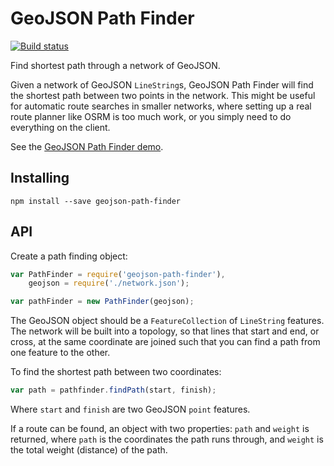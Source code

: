 GeoJSON Path Finder
===================

[![Build status](https://travis-ci.org/perliedman/geojson-path-finder.png)](https://travis-ci.org/perliedman/geojson-path-finder)

Find shortest path through a network of GeoJSON.

Given a network of GeoJSON `LineString`s, GeoJSON Path Finder will find the shortest path between two points in the network. This might be useful for automatic route searches in smaller networks, where setting up a real route planner like OSRM is too much work,
or you simply need to do everything on the client.

See the [GeoJSON Path Finder demo](http://www.liedman.net/geojson-path-finder/).

## Installing

```
npm install --save geojson-path-finder
```

## API

Create a path finding object:

```javascript
var PathFinder = require('geojson-path-finder'),
    geojson = require('./network.json');

var pathFinder = new PathFinder(geojson);
```

The GeoJSON object should be a `FeatureCollection` of `LineString` features. The network will be built
into a topology, so that lines that start and end, or cross, at the same coordinate are joined such that
you can find a path from one feature to the other.

To find the shortest path between two coordinates:

```javascript
var path = pathfinder.findPath(start, finish);
```

Where `start` and `finish` are two GeoJSON `point` features.

If a route can be found, an object with two properties: `path` and `weight` is returned, where `path` 
is the coordinates the path runs through, and `weight` is the total weight (distance) of the path.
